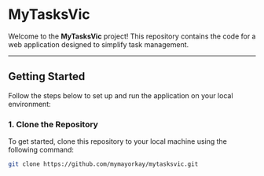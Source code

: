 # MyTasksVic  

Welcome to the **MyTasksVic** project! This repository contains the code for a web application designed to simplify task management.  

---

## Getting Started  

Follow the steps below to set up and run the application on your local environment:  

### 1. Clone the Repository  

To get started, clone this repository to your local machine using the following command:  

```bash  
git clone https://github.com/mymayorkay/mytasksvic.git  
